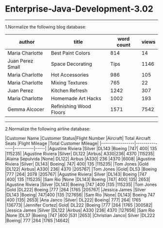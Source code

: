 # Enterprise-Java-Development-3.02

---
1.Normalize the following blog database:

|author          |title                |word count|views|
|----------------|---------------------|----------|-----|
|Maria Charlotte|Best Paint Colors|814|14|
|Juan Perez	Small|Space Decorating|Tips|1146|221|
|Maria Charlotte|Hot Accessories|986|105|
|Maria Charlotte|Mixing Textures|765|22|
|Juan Perez|Kitchen Refresh|1242|307|
|Maria Charlotte|Homemade Art Hacks|1002|193|
|Gemma Alcocer|Refinishing Wood Floors|1571|7542|

---
2.Normalize the following airline database:

|Customer Name	  |Customer Status|Flight Number	|Aircraft|	Total Aircraft Seats	|Flight Mileage	|Total Customer Mileage|
|-----------------|---------------|----------|-----|
|Agustine Riviera	|Silver	|DL143	|Boeing |747|	400|	135	|115235|
|Agustine Riviera	|Silver|	DL122	|Airbus| A330|236|	4370	|115235|
|Alaina Sepulvida	|None|	DL122|	Airbus |A330|	236	|4370	|6008|
|Agustine Riviera	|Silver|	DL143|	Boeing| 747|	400|	135	|115235|
|Tom Jones	|Gold	|DL122|	Airbus| A330|	236|	4370	|205767|
|Tom Jones	|Gold|	DL53	|Boeing |777	|264|	2078	|205767|
|Agustine Riviera|	Silver	|DL143|	Boeing |747	|400|	135	|115235|
|Sam Rio	|None	|DL143|	Boeing |747|	400|	135|	2653|
|Agustine Riviera	|Silver	|DL143|	Boeing |747	|400	|135	|115235|
|Tom Jones	|Gold	|DL222|	Boeing |777	|264	|1765	|205767|
|Jessica James	|Silver	|DL143	|Boeing| 747|400	|135	|127656|
|Sam Rio	|None|	DL143|	Boeing 747	|400	|135|	2653|
|Ana Janco	|Silver|	DL222|	Boeing| 777|	264|	1765	|136773|
|Jennifer Cortez|	Gold|	DL222	|Boeing |777	|264	|1765	|300582|
|Jessica James	|Silver	|DL122	|Airbus| A330	|236|	4370	|127656|
|Sam Rio	|None	|DL37	|Boeing |747	|400	|531	|2653|
|Christian Janco|	Silver	|DL222	|Boeing| 777	|264	|1765	|14642|


